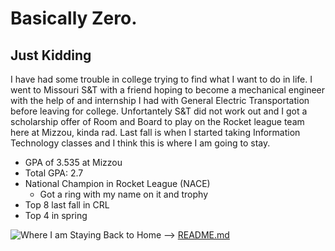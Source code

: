 # Basically Zero. 

## Just Kidding

I have had some trouble in college trying to find what I want to do in life. I went to Missouri S&T with a friend hoping to become a mechanical engineer with the help of and internship I had with General Electric Transportation before leaving for college.  Unfortantely S&T did not work out and I got a scholarship offer of Room and Board to play on the Rocket league team here at Mizzou, kinda rad. Last fall is when I started taking Information Technology classes and I think this is where I am going to stay. 

- GPA of 3.535 at Mizzou
- Total GPA: 2.7
- National Champion in Rocket League (NACE)
  - Got a ring with my name on it and trophy
- Top 8 last fall in CRL
- Top 4 in spring

![Where I am Staying](https://i0.wp.com/marketbusinessnews.com/wp-content/uploads/2018/11/Information-Technology.jpg?w=1044&ssl=1)
Back to Home --> [README.md](https://github.com/RileyPut7/RIleyPut7/edit/master/README.md)

